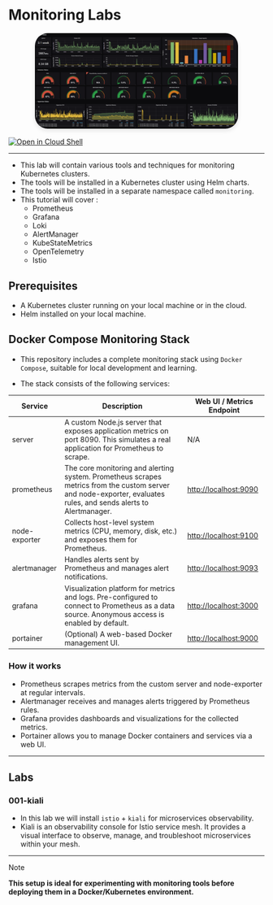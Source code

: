 # Monitoring Labs

<div align="center">
<img src="/resources/images/monitoring-labs.png" alt="Monitoring Labs" width="400" style="border-radius: 25px; box-shadow: 0 4px 8px rgba(0, 0, 0, 0.1);">
</div>

[![Open in Cloud Shell](https://gstatic.com/cloudssh/images/open-btn.svg)](https://console.cloud.google.com/cloudshell/editor?cloudshell_git_repo=https://github.com/nirgeier/MonitoringLabs)

---

- This lab will contain various tools and techniques for monitoring Kubernetes clusters.
- The tools will be installed in a Kubernetes cluster using Helm charts.
- The tools will be installed in a separate namespace called `monitoring`.
- This tutorial will cover :
  - Prometheus
  - Grafana
  - Loki
  - AlertManager
  - KubeStateMetrics
  - OpenTelemetry
  - Istio

## Prerequisites

- A Kubernetes cluster running on your local machine or in the cloud.
- Helm installed on your local machine.

## Docker Compose Monitoring Stack

- This repository includes a complete monitoring stack using `Docker Compose`, suitable for local development and learning. 
  
- The stack consists of the following services:

| Service       | Description                                                                                                                                                      | Web UI / Metrics Endpoint                      |
| ------------- | ---------------------------------------------------------------------------------------------------------------------------------------------------------------- | ---------------------------------------------- |
| server        | A custom Node.js server that exposes application metrics on port 8090. This simulates a real application for Prometheus to scrape.                               | N/A                                            |
| prometheus    | The core monitoring and alerting system. Prometheus scrapes metrics from the custom server and node-exporter, evaluates rules, and sends alerts to Alertmanager. | [http://localhost:9090](http://localhost:9090) |
| node-exporter | Collects host-level system metrics (CPU, memory, disk, etc.) and exposes them for Prometheus.                                                                    | [http://localhost:9100](http://localhost:9100) |
| alertmanager  | Handles alerts sent by Prometheus and manages alert notifications.                                                                                               | [http://localhost:9093](http://localhost:9093) |
| grafana       | Visualization platform for metrics and logs. Pre-configured to connect to Prometheus as a data source. Anonymous access is enabled by default.                   | [http://localhost:3000](http://localhost:3000) |
| portainer     | (Optional) A web-based Docker management UI.                                                                                                                     | [http://localhost:9000](http://localhost:9000) |

### How it works

- Prometheus scrapes metrics from the custom server and node-exporter at regular intervals.
- Alertmanager receives and manages alerts triggered by Prometheus rules.
- Grafana provides dashboards and visualizations for the collected metrics.
- Portainer allows you to manage Docker containers and services via a web UI.

---

## Labs

### 001-kiali

- In this lab we will install `istio` + `kiali` for microservices observability.
- Kiali is an observability console for Istio service mesh. It provides a visual interface to observe, manage, and troubleshoot microservices within your mesh.


---

> [!NOTE]
**This setup is ideal for experimenting with monitoring tools before deploying them in a Docker/Kubernetes environment.**

